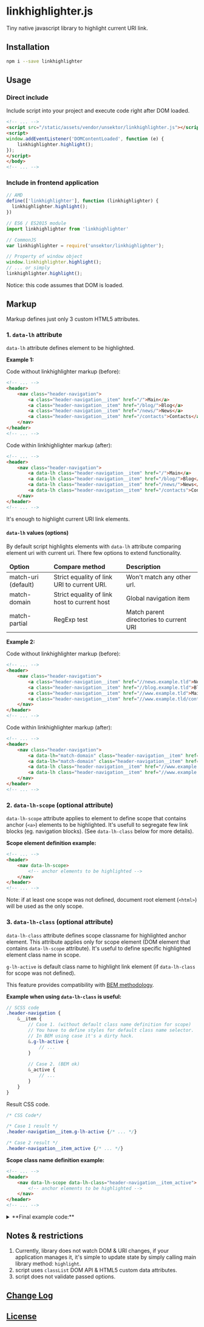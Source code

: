 # linkhighlighter.js

Tiny native javascript library to highlight current URI link.

## Installation

```bash
npm i --save linkhighlighter
```

## Usage
### Direct include

Include script into your project and execute code right after DOM loaded.

```html
<!-- ... -->
<script src="/static/assets/vendor/unsektor/linkhighlighter.js"></script>
<script>
window.addEventListener('DOMContentLoaded', function (e) {
    linkhighlighter.highlight();
});
</script>
</body>
<!-- ... -->
```

### Include in frontend application

```js
// AMD
define(['linkhighlighter'], function (linkhighlighter) {
  linkhighlighter.highlight();
})

// ES6 / ES2015 module
import linkhighlighter from 'linkhighlighter'

// CommonJS
var linkhighlighter = require('unsektor/linkhighlighter');

// Property of window object
window.linkhighlighter.highlight();
// ... or simply
linkhighlighter.highlight();
```

Notice: this code assumes that DOM is loaded.

## Markup

Markup defines just only 3 custom HTML5 attributes.

### 1. `data-lh` attribute

`data-lh` attribute defines element to be highlighted.

**Example 1:**

Code without linkhighlighter markup (before):

```html
<!-- ... -->
<header>
    <nav class="header-navigation">
        <a class="header-navigation__item" href="/">Main</a>
        <a class="header-navigation__item" href="/blog/">Blog</a>
        <a class="header-navigation__item" href="/news/">News</a>
        <a class="header-navigation__item" href="/contacts">Contacts</a>
    </nav>
</header>
<!-- ... -->
```

Code within linkhighlighter markup (after):

```html
<!-- ... -->
<header>
    <nav class="header-navigation">
        <a data-lh class="header-navigation__item" href="/">Main</a>
        <a data-lh class="header-navigation__item" href="/blog/">Blog</a>
        <a data-lh class="header-navigation__item" href="/news/">News</a>
        <a data-lh class="header-navigation__item" href="/contacts">Contacts</a>
    </nav>
</header>
<!-- ... -->
```

It's enough to highlight current URI link elements.

#### `data-lh` values (options)

By default script highlights elements with `data-lh` attribute comparing element uri with current uri. There few options to extend functionality.

<table>
    <thead>
        <tr>
            <td><b>Option</b></td>
            <td><b>Compare method</b></td>
            <td><b>Description<b/></td>
        </tr>
    </thead>
    <tbody>
        <tr>
            <td>match-uri (default)</td>
            <td>Strict equality of link URI to current URI. <br></td>
            <td>Won't match any other url.</td>
        </tr>
        <tr>
            <td>match-domain</td>
            <td>Strict equality of link host to current host</td>
            <td>Global navigation item</td>
        </tr>
        <tr>
            <td>match-partial</td>
            <td>RegExp test</td>
            <td>Match parent directories to current URI</td>
        <tr>
    </tbody>
</table>

<div hidden>

#### Possible option combinations

*Notice: Combination value is not sensetive to space, case or tag order.*

+ `match-domain match-uri`
+ `match-domain match-child` 

</div>

**Example 2:**

Code without linkhighlighter markup (before):

```html
<!-- ... -->
<header>
    <nav class="header-navigation">
        <a class="header-navigation__item" href="//news.example.tld">News</a>
        <a class="header-navigation__item" href="//blog.example.tld">Blog</a>
        <a class="header-navigation__item" href="//www.example.tld">Main</a>
        <a class="header-navigation__item" href="//www.example.tld/contacts">Contacts</a>
    </nav>
</header>
<!-- ... -->
```

Code within linkhighlighter markup (after):

```html
<!-- ... -->
<header>
    <nav class="header-navigation">
        <a data-lh="match-domain" class="header-navigation__item" href="//news.example.tld">News</a>
        <a data-lh="match-domain" class="header-navigation__item" href="//blog.example.tld">Blog</a>
        <a data-lh class="header-navigation__item" href="//www.example.tld">Main</a>
        <a data-lh class="header-navigation__item" href="//www.example.tld/contacts">Contacts</a>
    </nav>
</header>
<!-- ... -->
```


### 2. `data-lh-scope` (optional attribute)

`data-lh-scope` attribute applies to element to define scope that contains anchor (`<a>`) elements to be highlighted. It's usefull to segregate few link blocks (eg. navigation blocks). (See `data-lh-class` below for more details). 

**Scope element definition example:**

```html
<!-- ... -->
<header>
    <nav data-lh-scope>
        <!-- anchor elements to be highlighted -->
    </nav>
</header>
<!-- ... -->
```

Note: if at least one scope was not defined, document root element (`<html>`) will be used as the only scope.

### 3. `data-lh-class` (optional attribute)

`data-lh-class` attribute defines scope classname for highlighted anchor element. This attribute applies only for scope element (DOM element that contains `data-lh-scope` attribute). It's useful to define specific highlighted element class name in scope.

`g-lh-active` is default class name to highlight link element (if `data-lh-class` for scope was not defined).

This feature provides compatibility with [BEM methodology](https://en.bem.info/).


**Example when using `data-lh-class` is useful:**

```scss
// SCSS code
.header-navigation {
    &__item {
        // Case 1. (without default class name definition for scope)
        // You have to define styles for default class name selector.
        // In BEM using case it's a dirty hack.
        &.g-lh-active { 
            // ...
        }
        
        // Case 2. (BEM ok)
        &_active {
            // ...
        }
    }
}
```

Result CSS code.

```css
/* CSS Code*/

/* Case 1 result */ 
.header-navigation__item.g-lh-active {/* ... */}

/* Case 2 result */
.header-navigation__item_active {/* ... */}
```

**Scope class name definition example:**

```html
<!-- ... -->
<header>
    <nav data-lh-scope data-lh-class="header-navigation__item_active">
        <!-- anchor elements to be highlighted -->
    </nav>
</header>
<!-- ... -->
```

<details>
  <summary>**Final example code:**</summary>

```html
<!-- ... -->
<header>
    <nav data-lh-scope data-lh-class="header-navigation__item_active" class="header-navigation">
        <a data-lh="match-domain" class="header-navigation__item" href="//news.example.tld">News</a>
        <a data-lh="match-domain" class="header-navigation__item" href="//blog.example.tld">Blog</a>
        <a data-lh class="header-navigation__item" href="//www.example.tld">Main</a>
        <a data-lh class="header-navigation__item" href="//www.example.tld/contacts">Contacts</a>
    </nav>
</header>
<!-- ... -->
<!-- Nested menu example -->
<!-- this markup allow to highlight nested categories for some entity (eg. blog article) -->
<ul class="list" data-lh-scope data-lh-class="list__link_active" >
    <li class="list__item">
        <a data-lh="match-partial" class="list__link" href="/*nix/">*NIX</a>
        <ul class="list">
            <li class="list__item"><a data-lh="match-partial" class="list__link" href="/*nix/os-x/">OS X</a></li>
            <li class="list__item"><a data-lh="match-partial" class="list__link" href="/*nix/linux/">Linux</a></li>
        </ul>
    </li>
    <li>
        <a data-lh="match-partial" class="list__link" href="/backend-development/">Backend development</a>
        <ul class="list">
            <li class="list__item"><a data-lh="match-partial" class="list__link" href="/backend-development/node.js/">Node.js</a></li>
            <li class="list__item"><a data-lh="match-partial" class="list__link" href="/backend-development/php/">PHP</a></li>
            <li class="list__item"><a data-lh="match-partial" class="list__link" href="/backend-development/mysql/">MySQL</a></li>
            <li class="list__item"><a data-lh="match-partial" class="list__link" href="/backend-development/nosql/">NoSQL</a></li>
        </ul>
    </li>
</ul>
<!-- ... -->
<footer>
    <nav data-lh-scope data-lh-class="footer-navigation__item_active" class="footer-navigation">
        <a data-lh class="footer-navigation__item" href="//www.example.tld/api">API</a>
        <a data-lh class="footer-navigation__item" href="//www.example.tld/status">Service status</a>
        <a data-lh class="footer-navigation__item" href="//www.example.tld/about">About</a>
    </nav>
</footer>
<!-- ... -->
```

</details>

## Notes & restrictions 

1. Currently, library does not watch DOM & URI changes, if your application manages it, it's simple to update state by simply calling main library method: `highlight`.
2. script uses `classList` DOM API & HTML5 custom data attributes.
3. script does not validate passed options.

## [Change Log](CHANGELOG.md)
## [License](LICENSE.md)